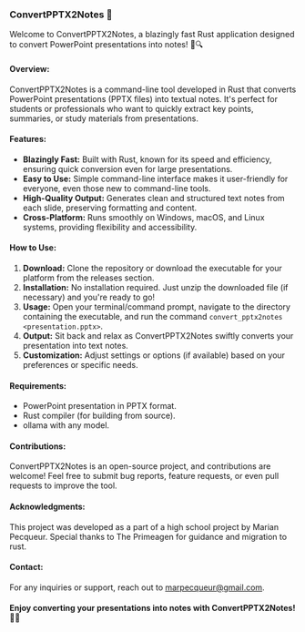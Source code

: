 ### ConvertPPTX2Notes 🚀

Welcome to ConvertPPTX2Notes, a blazingly fast Rust application designed to convert PowerPoint presentations into notes! 📝🔍

#### Overview:

ConvertPPTX2Notes is a command-line tool developed in Rust that converts PowerPoint presentations (PPTX files) into textual notes. It's perfect for students or professionals who want to quickly extract key points, summaries, or study materials from presentations.

#### Features:

- **Blazingly Fast:** Built with Rust, known for its speed and efficiency, ensuring quick conversion even for large presentations.
- **Easy to Use:** Simple command-line interface makes it user-friendly for everyone, even those new to command-line tools.
- **High-Quality Output:** Generates clean and structured text notes from each slide, preserving formatting and content.
- **Cross-Platform:** Runs smoothly on Windows, macOS, and Linux systems, providing flexibility and accessibility.

#### How to Use:

1. **Download:** Clone the repository or download the executable for your platform from the releases section.
2. **Installation:** No installation required. Just unzip the downloaded file (if necessary) and you're ready to go!
3. **Usage:** Open your terminal/command prompt, navigate to the directory containing the executable, and run the command `convert_pptx2notes <presentation.pptx>`.
4. **Output:** Sit back and relax as ConvertPPTX2Notes swiftly converts your presentation into text notes.
5. **Customization:** Adjust settings or options (if available) based on your preferences or specific needs.

#### Requirements:

- PowerPoint presentation in PPTX format.
- Rust compiler (for building from source).
- ollama with any model.

#### Contributions:

ConvertPPTX2Notes is an open-source project, and contributions are welcome! Feel free to submit bug reports, feature requests, or even pull requests to improve the tool.

#### Acknowledgments:

This project was developed as a part of a high school project by Marian Pecqueur. Special thanks to The Primeagen for guidance and migration to rust.

#### Contact:

For any inquiries or support, reach out to marpecqueur@gmail.com.

#### Enjoy converting your presentations into notes with ConvertPPTX2Notes! 🚀📄

